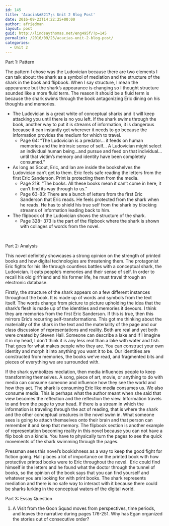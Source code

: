 ```yaml
---
id: 145
title: 'Acacia&#8217;s Unit 2 Blog Post'
date: 2016-09-23T14:22:25+00:00
author: afriedman
layout: post
guid: http://lindsaythomas.net/eng495f/?p=145
permalink: /2016/09/23/acacias-unit-2-blog-post/
categories:
  - Unit 2
---
```

Part 1: Pattern

The pattern I chose was the Ludovician because there are two elements I can talk about: the shark as a symbol of mediation and the structure of the shark in the book and flipbook. When I say structure, I mean the appearance but the shark’s appearance is changing so I thought structure sounded like a more fluid term. The reason it should be a fluid term is because the shark swims through the book antagonizing Eric dining on his thoughts and memories.

  * The Ludovician is a great white of conceptual sharks and it will keep attacking you until there is no you left. If the shark swims through the book, another way to put it is streams of information, it is dangerous because it can instantly get wherever it needs to go because the information provides the medium for which to travel. 
      * Page 64: “The Ludovician is a predator… it feeds on human memories and the intrinsic sense of self… A Ludovician might select an individual human being…and pursue and feed on that individual…until that victim’s memory and identity have been completely consumed.”
  * As long as Scout, Eric, and Ian are inside the bookshelves the Ludovician can’t get to them. Eric feels safe reading the letters from the first Eric Sanderson. Print is protecting them from the media. 
      * Page 219: “The books. All these books mean it can’t come in here, it can’t find its way through to us.”
      * Page 63-83: There are a bunch of letters from the first Eric Sanderson that Eric reads. He feels protected from the shark when he reads. He has to shield his true self from the shark by blocking streams of information leading back to him.
  * The flipbook of the Ludovician shows the structure of the shark. 
      * Page 328- 373 is the part of the flipbook where the shark is shown with collages of words from the novel.

&nbsp;

Part 2: Analysis

This novel definitely showcases a strong opinion on the strength of printed books and how digital technologies are threatening them. The protagonist Eric fights for his life through countless battles with a conceptual shark, the Ludovician. It eats people’s memories and their sense of self. In order to recall his old girlfriend and his former life, he must travel through an electronic database.

Firstly, the structure of the shark appears on a few different instances throughout the book. It is made up of words and symbols from the text itself. The words change from picture to picture upholding the idea that the shark’s flesh is made up of the identities and memories it devours. I think they are memories from the first Eric Sanderson. If this is true, then this mirrors Eric’s recurring self-transformations. This got me thinking about the materiality of the shark in the text and the materiality of the page and our class discussion of representations and reality. Both are real and yet both were created by Steven Hall. Someone can describe a lake and if I imagine it in my head, I don’t think it is any less real than a lake with water and fish. That goes for what makes people who they are. You can construct your own identity and morph it into anything you want it to be. Our identities are constructed from memories, the books we’ve read, and fragmented bits and pieces of everything we are surrounded with.

If the shark symbolizes mediation, then media influences people to keep transforming themselves. A song, piece of art, movie, or anything to do with media can consume someone and influence how they see the world and how they act. The shark is consuming Eric like media consumes us. We also consume media. This is perhaps what the author meant when she said that view becomes the reflection and the reflection the view. Information travels to and from the page to your head. If there is a stream in which the information is traveling through the act of reading, that is where the shark and the other conceptual creatures in the novel swim in. What someone sees is going to attach themselves onto their brain and that person can remember it and keep that memory. The flipbook section is another example of representation becoming reality in this novel because you can not have a flip book on a kindle. You have to physically turn the pages to see the quick movements of the shark swimming through the pages.

Pressman sees this novel’s bookishness as a way to keep the good fight for fiction going. Hall places a lot of importance on the printed book with how protective printed books were to Eric throughout the novel.  Eric could find himself in the letters and he found what the doctor through the tunnel of books, so the opinion of the book says that you can find yourself and whatever you are looking for with print books. The shark represents mediation and there is no safe way to interact with it because there could be sharks lurking in the conceptual waters of the digital world.

Part 3: Essay Question

  1. A Visit from the Goon Squad moves from perspectives, time periods, and leaves the narrative during pages 176-251. Why has Egan organized the stories out of consecutive order?
